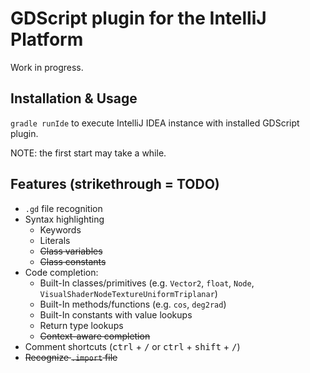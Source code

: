 # GDScript plugin for the IntelliJ Platform

Work in progress.

## Installation & Usage

`gradle runIde` to execute IntelliJ IDEA instance with installed GDScript plugin.

NOTE: the first start may take a while.

## Features (strikethrough = TODO)

* `.gd` file recognition
* Syntax highlighting
  * Keywords
  * Literals
  * ~~Class variables~~
  * ~~Class constants~~
* Code completion:
  * Built-In classes/primitives (e.g. `Vector2`, `float`, `Node`, `VisualShaderNodeTextureUniformTriplanar`)
  * Built-In methods/functions (e.g. `cos`, `deg2rad`)
  * Built-In constants with value lookups
  * Return type lookups
  * ~~Context-aware completion~~
* Comment shortcuts (<kbd>ctrl</kbd> + <kbd>/</kbd> or <kbd>ctrl</kbd> + <kbd>shift</kbd> + <kbd>/</kbd>)
* ~~Recognize `.import` file~~
